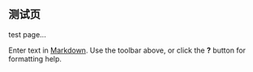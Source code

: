 ## 测试页
test page...

Enter text in [Markdown](http://daringfireball.net/projects/markdown/). Use the toolbar above, or click the **?** button for formatting help.
